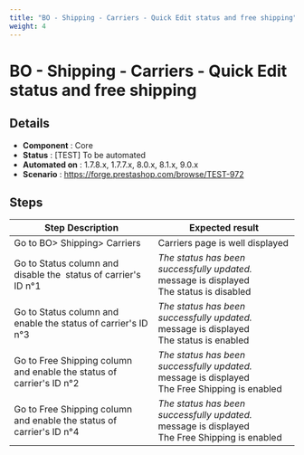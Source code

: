 ```yaml
---
title: "BO - Shipping - Carriers - Quick Edit status and free shipping"
weight: 4
---
```


# BO - Shipping - Carriers - Quick Edit status and free shipping
## Details
* **Component** : Core
* **Status** : [TEST] To be automated
* **Automated on** : 1.7.8.x, 1.7.7.x, 8.0.x, 8.1.x, 9.0.x
* **Scenario** : https://forge.prestashop.com/browse/TEST-972

## Steps
| Step Description | Expected result |
| ----- | ----- |
| Go to BO> Shipping> Carriers | Carriers page is well displayed |
| Go to Status column and disable the  status of carrier's ID n°1 | _The status has been successfully updated._ message is displayed<br>The status is disabled |
| Go to Status column and enable the status of carrier's ID n°3 | _The status has been successfully updated._ message is displayed<br>The status is enabled |
| Go to Free Shipping column and enable the status of carrier's ID n°2 | _The status has been successfully updated._ message is displayed<br>The Free Shipping is enabled |
| Go to Free Shipping column and enable the status of carrier's ID n°4 | _The status has been successfully updated._ message is displayed<br>The Free Shipping is enabled |